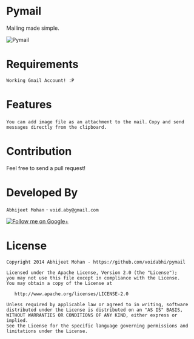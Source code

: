 Pymail
======

Mailing made simple.

![Pymail](http://t1.gstatic.com/images?q=tbn:ANd9GcT5GXG5dBpUGaBds9NqZsPjm7hkO6hRqMeF5lGZXJ71nPIR5rW94g)

Requirements
===========
```Working Gmail Account! :P```

Features
======
```You can add image file as an attachment to the mail.```
```Copy and send messages directly from the clipboard.```

Contribution
============

Feel free to send a pull request!

Developed By
============

`Abhijeet Mohan` - `void.aby@gmail.com`

<a href="https://plus.google.com/104070882148677917719/about">
  <img alt="Follow me on Google+"
       src="http://data.pkmmte.com/temp/social_google_plus_logo.png" />
</a>


License
=======

```
Copyright 2014 Abhijeet Mohan - https://github.com/voidabhi/pymail

Licensed under the Apache License, Version 2.0 (the "License");
you may not use this file except in compliance with the License.
You may obtain a copy of the License at

   http://www.apache.org/licenses/LICENSE-2.0

Unless required by applicable law or agreed to in writing, software
distributed under the License is distributed on an "AS IS" BASIS,
WITHOUT WARRANTIES OR CONDITIONS OF ANY KIND, either express or implied.
See the License for the specific language governing permissions and
limitations under the License.
```
